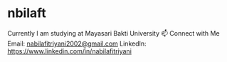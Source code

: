 ﻿# nbilaft
Currently I am studying at Mayasari Bakti University
📫 Connect with Me
Email: nabilafitriyani2002@gmail.com
LinkedIn: https://www.linkedin.com/in/nabilafitriyani
